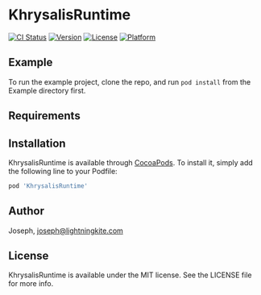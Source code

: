 # KhrysalisRuntime

[![CI Status](https://img.shields.io/travis/Joseph/KhrysalisRuntime.svg?style=flat)](https://travis-ci.org/Joseph/KhrysalisRuntime)
[![Version](https://img.shields.io/cocoapods/v/KhrysalisRuntime.svg?style=flat)](https://cocoapods.org/pods/KhrysalisRuntime)
[![License](https://img.shields.io/cocoapods/l/KhrysalisRuntime.svg?style=flat)](https://cocoapods.org/pods/KhrysalisRuntime)
[![Platform](https://img.shields.io/cocoapods/p/KhrysalisRuntime.svg?style=flat)](https://cocoapods.org/pods/KhrysalisRuntime)

## Example

To run the example project, clone the repo, and run `pod install` from the Example directory first.

## Requirements

## Installation

KhrysalisRuntime is available through [CocoaPods](https://cocoapods.org). To install
it, simply add the following line to your Podfile:

```ruby
pod 'KhrysalisRuntime'
```

## Author

Joseph, joseph@lightningkite.com

## License

KhrysalisRuntime is available under the MIT license. See the LICENSE file for more info.
